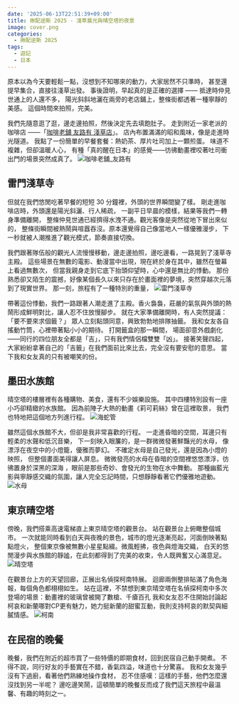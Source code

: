 ```yaml
---
date: '2025-06-13T22:51:39+09:00'
title: 揪配逆斯 2025 - 淺草晨光與晴空塔的夜景
image: cover.png
categories:
  - 揪配逆斯 2025
tags:
  - 遊記
  - 日本
---
```


原本以為今天要輕鬆一點，沒想到不知哪來的動力，大家居然不只準時，
甚至還提早集合，直接往淺草出發。
事後證明，早起真的是正確的選擇 —— 抵達時仲見世通上的人還不多，
陽光斜斜地灑在兩旁的老店鋪上，整條街都透著一種寧靜的美感。
這個時間來拍照，完美。

我們先隨意逛了逛，邊走邊拍照，然後決定先去填飽肚子。
走到附近一家老派的咖啡店 ——「[咖啡老舖 友路有 淺草店](https://maps.app.goo.gl/CyQVn8HDhVj73Eqj9)」。
店內布置滿滿的昭和風味，像是走進時光隧道。
我點了一份簡單的早餐套餐：熱奶茶、厚片吐司加上一顆煎蛋。
味道不複雜，但卻溫暖人心，
有種「真的醒在日本」的感覺——彷彿動畫裡咬著吐司衝出門的場景突然成真了。
![咖啡老舖_友路有](breakfast.jpeg)

## 雷門淺草寺

但就在我們悠閒吃著早餐的短短 30 分鐘裡，外頭的世界瞬間變了樣。
剛走進咖啡店時，外頭還是陽光斜灑、行人稀疏，
一副平日早晨的模樣，結果等我們一轉身準備離開，
整條仲見世通已經擠得水洩不通。觀光客像是突然從地下冒出來似的，
整條街瞬間被熱鬧與喧囂吞沒。原本還覺得自己像當地人一樣優雅漫步，
下一秒就被人潮推進了觀光模式，節奏直接切換。

我們跟著隊伍般的觀光人流慢慢移動，邊走邊拍照，邊吃邊看，一路晃到了淺草寺主殿。
這些場景在無數的電影、動漫當中出現，現在終於身在其中，雖然在螢幕上看過無數次，
但當我親身走到它底下抬頭仰望時，心中還是無比的悸動。
那份熟悉卻又陌生的震撼，好像某個長久以來只存在於畫面裡的夢境，突然穿越次元落到了現實世界。
那一刻，旅程有了一種特別的重量，
![雷門淺草寺](Senso_ji.jpeg)

帶著這份悸動，我們一路跟著人潮走進了主殿。香火裊裊，莊嚴的氣氛與外頭的熱鬧形成鮮明對比，讓人忍不住放慢腳步。
就在大家準備離開時，有人突然提議：「要不要來求個籤？」
眾人立刻點頭同意，興致勃勃地排隊抽籤。
我和女友各自搖動竹筒，心裡帶著點小小的期待。
打開籤盒的那一瞬間，
場面卻意外戲劇化——同行的四位朋友全都是「吉」，只有我們情侶檔雙雙「凶」。
接著笑聲四起，大家紛紛拿著自己的「吉籤」在我們面前比來比去，完全沒有要安慰的意思。
當下我和女友真的只有被嘲笑的份。

## 墨田水族館

晴空塔的樓層裡有各種購物、美食，還有不少娛樂設施。
其中四樓特別設有一座小巧卻精緻的水族館。
因為前陣子大熱的動畫《莉可莉絲》曾在這裡取景，
我們也特地把這個地方列進行程。
![海蛇管](sumida_garden_eel.jpeg)

雖然這個水族館不大，但卻是我非常喜歡的行程。
一走進昏暗的空間，耳邊只有輕柔的水聲和低沉音樂，
下一刻映入眼簾的，是一群微微發著鮮豔光的水母，
像漂浮在夜空中的小燈籠，優雅而夢幻。
不確定水母是自己發光，還是因為小燈的映照，
但整個畫面美得讓人屏息。
微微發亮的水母在昏暗的空間裡悠悠漂浮，彷彿置身於深黑的深海
，眼前是那些奇妙、會發光的生物在水中舞動。
那種幽藍光影與寧靜感交織的氛圍，讓人完全忘記時間，只想靜靜看著它們優雅地遊動。
![水母](sumida_jellyfish.jpeg)

## 東京晴空塔

傍晚，我們搭乘高速電梯直上東京晴空塔的觀景台。
站在觀景台上俯瞰整個城市。
一次就能同時看到白天與夜晚的景色，城市的燈光逐漸亮起，河面倒映著點點燈火，
整個東京像被無數小星星點綴。微風輕拂，夜色與燈海交織，
白天的悠閒漫步與水族館的靜謐，在此刻都得到了完美的收束，令人既興奮又心滿意足。
![晴空塔](skytree.jpeg)

在觀景台上方的天望回廊，正展出名偵探柯南特展。
迴廊兩側整排貼滿了角色海報，每個角色都栩栩如生。
站在這裡，不禁想到東京晴空塔在名偵探柯南中多次登場的場景：動畫裡的玻璃曾被開了數槍、千瘡百孔
我和女友忍不住開始討論起柯哀和新蘭哪對CP更有魅力，她力挺新蘭的甜蜜互動，我則支持柯哀的默契與細膩情感。
![柯南](conan.jpeg)

## 在民宿的晚餐

晚餐，我們在附近的超市買了一些特價的即期食材，回到民宿自己動手開煮。
不得不說，同行好友的手藝實在不錯，香氣四溢，味道也十分驚喜。
我和女友幾乎沒有下過廚，看著他們熟練地操作食材，
忍不住感嘆：這樣的手藝，他們怎麼還沒找到另一半呢？
邊吃邊笑鬧，這頓簡單的晚餐反而成了我們這天旅程中最溫馨、有趣的時刻之一。
